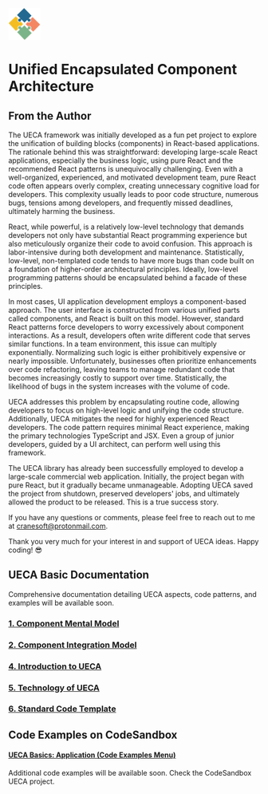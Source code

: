 ![logo](/docs/logo.png)

# Unified Encapsulated Component Architecture

## From the Author

The UECA framework was initially developed as a fun pet project to explore the unification of building blocks (components) in React-based applications. The rationale behind this was straightforward: developing large-scale React applications, especially the business logic, using pure React and the recommended React patterns is unequivocally challenging. Even with a well-organized, experienced, and motivated development team, pure React code often appears overly complex, creating unnecessary cognitive load for developers. This complexity usually leads to poor code structure, numerous bugs, tensions among developers, and frequently missed deadlines, ultimately harming the business.

React, while powerful, is a relatively low-level technology that demands developers not only have substantial React programming experience but also meticulously organize their code to avoid confusion. This approach is labor-intensive during both development and maintenance. Statistically, low-level, non-templated code tends to have more bugs than code built on a foundation of higher-order architectural principles. Ideally, low-level programming patterns should be encapsulated behind a facade of these principles.

In most cases, UI application development employs a component-based approach. The user interface is constructed from various unified parts called components, and React is built on this model. However, standard React patterns force developers to worry excessively about component interactions. As a result, developers often write different code that serves similar functions. In a team environment, this issue can multiply exponentially. Normalizing such logic is either prohibitively expensive or nearly impossible. Unfortunately, businesses often prioritize enhancements over code refactoring, leaving teams to manage redundant code that becomes increasingly costly to support over time. Statistically, the likelihood of bugs in the system increases with the volume of code.

UECA addresses this problem by encapsulating routine code, allowing developers to focus on high-level logic and unifying the code structure. Additionally, UECA mitigates the need for highly experienced React developers. The code pattern requires minimal React experience, making the primary technologies TypeScript and JSX. Even a group of junior developers, guided by a UI architect, can perform well using this framework.

The UECA library has already been successfully employed to develop a large-scale commercial web application. Initially, the project began with pure React, but it gradually became unmanageable. Adopting UECA saved the project from shutdown, preserved developers' jobs, and ultimately allowed the product to be released. This is a true success story.

If you have any questions or comments, please feel free to reach out to me at cranesoft@protonmail.com.

Thank you very much for your interest in and support of UECA ideas. Happy coding! 😎

## UECA Basic Documentation

Comprehensive documentation detailing UECA aspects, code patterns, and examples will be available soon.

### [1. Component Mental Model](/docs/component-mental-model.md)

### [2. Component Integration Model](/docs/component-intergation-model.md)

### [4. Introduction to UECA](/docs/introduction.md)

### [5. Technology of UECA ](/docs/technology.md)

### [6. Standard Code Template](/docs/code-template.md)

## Code Examples on CodeSandbox
#### [UECA Basics: Application (Code Examples Menu)](https://codesandbox.io/p/sandbox/frosty-banach-jsf84c)

Additional code examples will be available soon. Check the CodeSandbox UECA project.


